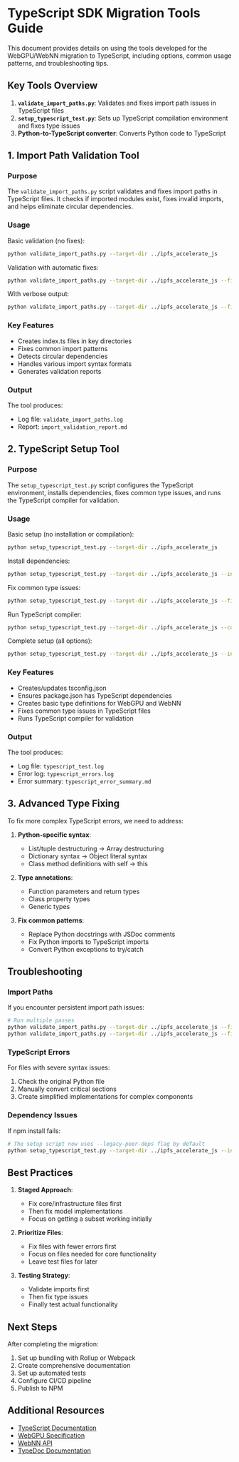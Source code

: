 # TypeScript SDK Migration Tools Guide

This document provides details on using the tools developed for the WebGPU/WebNN migration to TypeScript, including options, common usage patterns, and troubleshooting tips.

## Key Tools Overview

1. **`validate_import_paths.py`**: Validates and fixes import path issues in TypeScript files
2. **`setup_typescript_test.py`**: Sets up TypeScript compilation environment and fixes type issues  
3. **Python-to-TypeScript converter**: Converts Python code to TypeScript

## 1. Import Path Validation Tool

### Purpose
The `validate_import_paths.py` script validates and fixes import paths in TypeScript files. It checks if imported modules exist, fixes invalid imports, and helps eliminate circular dependencies.

### Usage

Basic validation (no fixes):
```bash
python validate_import_paths.py --target-dir ../ipfs_accelerate_js
```

Validation with automatic fixes:
```bash
python validate_import_paths.py --target-dir ../ipfs_accelerate_js --fix
```

With verbose output:
```bash
python validate_import_paths.py --target-dir ../ipfs_accelerate_js --fix --verbose
```

### Key Features

- Creates index.ts files in key directories
- Fixes common import patterns
- Detects circular dependencies
- Handles various import syntax formats
- Generates validation reports

### Output

The tool produces:
- Log file: `validate_import_paths.log`
- Report: `import_validation_report.md`

## 2. TypeScript Setup Tool

### Purpose
The `setup_typescript_test.py` script configures the TypeScript environment, installs dependencies, fixes common type issues, and runs the TypeScript compiler for validation.

### Usage

Basic setup (no installation or compilation):
```bash
python setup_typescript_test.py --target-dir ../ipfs_accelerate_js
```

Install dependencies:
```bash
python setup_typescript_test.py --target-dir ../ipfs_accelerate_js --install
```

Fix common type issues:
```bash
python setup_typescript_test.py --target-dir ../ipfs_accelerate_js --fix-types
```

Run TypeScript compiler:
```bash
python setup_typescript_test.py --target-dir ../ipfs_accelerate_js --compile
```

Complete setup (all options):
```bash
python setup_typescript_test.py --target-dir ../ipfs_accelerate_js --install --fix-types --compile
```

### Key Features

- Creates/updates tsconfig.json
- Ensures package.json has TypeScript dependencies
- Creates basic type definitions for WebGPU and WebNN
- Fixes common type issues in TypeScript files
- Runs TypeScript compiler for validation

### Output

The tool produces:
- Log file: `typescript_test.log`
- Error log: `typescript_errors.log`
- Error summary: `typescript_error_summary.md`

## 3. Advanced Type Fixing

To fix more complex TypeScript errors, we need to address:

1. **Python-specific syntax**:
   - List/tuple destructuring → Array destructuring
   - Dictionary syntax → Object literal syntax  
   - Class method definitions with self → this

2. **Type annotations**:
   - Function parameters and return types
   - Class property types
   - Generic types

3. **Fix common patterns**:
   - Replace Python docstrings with JSDoc comments
   - Fix Python imports to TypeScript imports
   - Convert Python exceptions to try/catch

## Troubleshooting

### Import Paths

If you encounter persistent import path issues:
```bash
# Run multiple passes
python validate_import_paths.py --target-dir ../ipfs_accelerate_js --fix
python validate_import_paths.py --target-dir ../ipfs_accelerate_js --fix
```

### TypeScript Errors

For files with severe syntax issues:
1. Check the original Python file
2. Manually convert critical sections
3. Create simplified implementations for complex components

### Dependency Issues

If npm install fails:
```bash
# The setup script now uses --legacy-peer-deps flag by default
python setup_typescript_test.py --target-dir ../ipfs_accelerate_js --install
```

## Best Practices

1. **Staged Approach**:
   - Fix core/infrastructure files first
   - Then fix model implementations
   - Focus on getting a subset working initially

2. **Prioritize Files**:
   - Fix files with fewer errors first
   - Focus on files needed for core functionality
   - Leave test files for later

3. **Testing Strategy**:
   - Validate imports first
   - Then fix type issues
   - Finally test actual functionality

## Next Steps

After completing the migration:

1. Set up bundling with Rollup or Webpack
2. Create comprehensive documentation
3. Set up automated tests
4. Configure CI/CD pipeline
5. Publish to NPM

## Additional Resources

- [TypeScript Documentation](https://www.typescriptlang.org/docs/)
- [WebGPU Specification](https://gpuweb.github.io/gpuweb/)
- [WebNN API](https://webmachinelearning.github.io/webnn/)
- [TypeDoc Documentation](https://typedoc.org/)